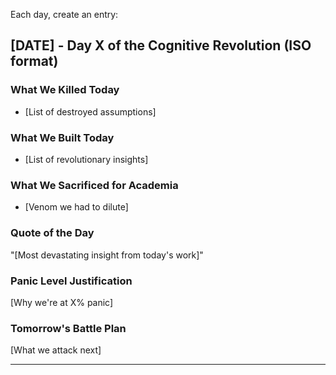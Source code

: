 Each day, create an entry:

## [DATE] - Day X of the Cognitive Revolution (ISO format)

### What We Killed Today
- [List of destroyed assumptions]

### What We Built Today  
- [List of revolutionary insights]

### What We Sacrificed for Academia
- [Venom we had to dilute]

### Quote of the Day
"[Most devastating insight from today's work]"

### Panic Level Justification
[Why we're at X% panic]

### Tomorrow's Battle Plan
[What we attack next]

---
